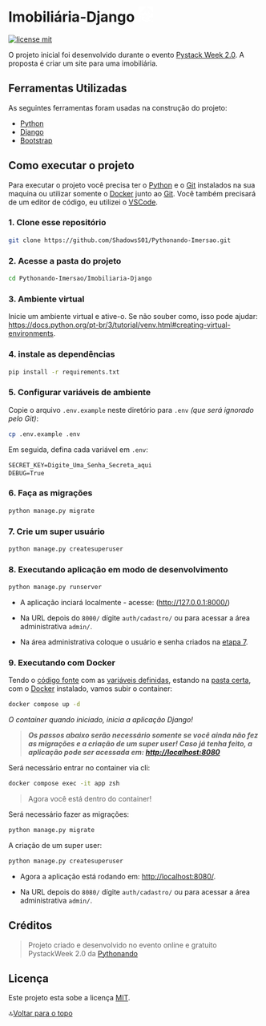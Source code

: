# Imobiliária-Django <img id="top" alt="logo" width="30" src="templates/static/autenticacao/img/logo.png" />

[![license mit](https://img.shields.io/badge/licence-MIT-turquoise)](../LICENSE)

O projeto inicial foi desenvolvido durante o evento [Pystack Week 2.0](https://pythonando.com.br/). A proposta é criar um site para uma imobiliária.

## Ferramentas Utilizadas

As seguintes ferramentas foram usadas na construção do projeto:

- [Python](https://www.python.org/)
- [Django](https://www.djangoproject.com/)
- [Bootstrap](https://getbootstrap.com/)

## Como executar o projeto

Para executar o projeto você precisa ter o [Python](https://www.python.org/) e o [Git](https://git-scm.com) instalados na sua maquina ou utilizar somente o [Docker](#9-executando-com-docker) junto ao [Git](https://git-scm.com). Você também precisará de um editor de código, eu utilizei o [VSCode](https://code.visualstudio.com).

### 1. Clone esse repositório

```bash
git clone https://github.com/ShadowsS01/Pythonando-Imersao.git
```

### 2. Acesse a pasta do projeto

```bash
cd Pythonando-Imersao/Imobiliaria-Django
```

### 3. Ambiente virtual

Inicie um ambiente virtual e ative-o. Se não souber como, isso pode ajudar: <https://docs.python.org/pt-br/3/tutorial/venv.html#creating-virtual-environments>.

### 4. instale as dependências

```bash
pip install -r requirements.txt
```

### 5. Configurar variáveis de ambiente

Copie o arquivo `.env.example` neste diretório para `.env` *(que será ignorado pelo Git)*:

```bash
cp .env.example .env
```

Em seguida, defina cada variável em `.env`:

```env
SECRET_KEY=Digite_Uma_Senha_Secreta_aqui
DEBUG=True
```

### 6. Faça as migrações

```bash
python manage.py migrate
```

### 7. Crie um super usuário

```bash
python manage.py createsuperuser
```

### 8. Executando aplicação em modo de desenvolvimento

```bash
python manage.py runserver
```

- A aplicação inciará localmente - acesse: (<http://127.0.0.1:8000/>)

- Na URL depois do `8000/` dígite `auth/cadastro/` ou para acessar a área administrativa `admin/`.

- Na área administrativa coloque o usuário e senha criados na [etapa 7](#7-crie-um-super-usuário).

### 9. Executando com Docker

Tendo o [código fonte](#1-clone-esse-repositório) com as [variáveis definidas](#5-configurar-variáveis-de-ambiente), estando na [pasta certa](#2-acesse-a-pasta-do-projeto), com o [Docker](https://www.docker.com/) instalado, vamos subir o container:

```bash
docker compose up -d
```

*O container quando iniciado, inicia a aplicação Django!*

> ***Os passos abaixo serão necessário somente se você ainda não fez as migrações e a criação de um super user! Caso já tenha feito, a aplicação pode ser acessada em: <http://localhost:8080>***

Será necessário entrar no container via cli:

```bash
docker compose exec -it app zsh
```

> Agora você está dentro do container!

Será necessário fazer as migrações:

```bash
python manage.py migrate
```

A criação de um super user:

```bash
python manage.py createsuperuser
```

- Agora a aplicação está rodando em: <http://localhost:8080/>.

- Na URL depois do `8080/` dígite `auth/cadastro/` ou para acessar a área administrativa `admin/`.

## Créditos

> Projeto criado e desenvolvido no evento online e gratuito PystackWeek 2.0 da [Pythonando](https://github.com/Pythonando)

## Licença

Este projeto esta sobe a licença [MIT](../LICENSE).

🔝[Voltar para o topo](#top)
